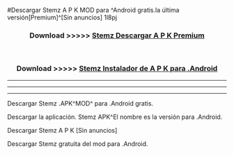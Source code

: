 #Descargar Stemz  A P K MOD para ^Android gratis.la última versión[Premium]^[Sin anuncios] 1l8pj



<div align="center">
<h3>Download >>>>> <a href="https://es-web.web.app/?es= Stemz ">Stemz  Descargar A P K Premium</a></h3><br>

<h3>Download >>>>> <a href="https://es-web.web.app/?es= Stemz ">Stemz  Instalador de A P K para .Android</a></h3>
</div>


----------------------------------------------------------

----------------------------------------------------------

----------------------------------------------------------

Descargar Stemz  .APK^MOD^ para .Android gratis.

Descargar la aplicación. Stemz  APK^El nombre es la versión para .Android.

Descargar Stemz  A P K [Sin anuncios]

Descargar Stemz  gratuita del mod para .Android.